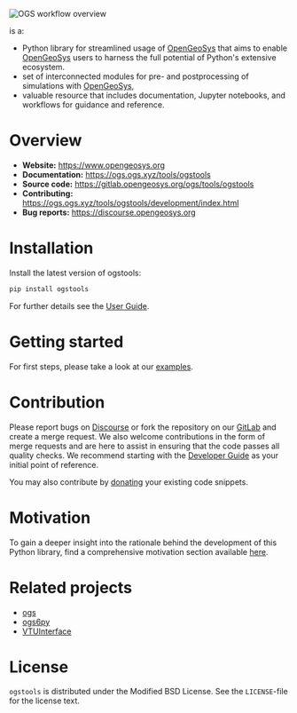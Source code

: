 ![OGS workflow overview](https://ogs.ogs.xyz/tools/ogstools/_static/ogstools.png "Supporting complex workflows - from preprocessing to simulation to postprocessing")

is a:

- Python library for streamlined usage of [OpenGeoSys](https://www.opengeosys.org) that aims to enable [OpenGeoSys](https://www.opengeosys.org) users to harness the full potential of Python's extensive ecosystem.
- set of interconnected modules for pre- and postprocessing of simulations with [OpenGeoSys](https://www.opengeosys.org),
- valuable resource that includes documentation, Jupyter notebooks, and workflows for guidance and reference.

# Overview

- **Website:** <https://www.opengeosys.org>
- **Documentation:** <https://ogs.ogs.xyz/tools/ogstools>
- **Source code:** <https://gitlab.opengeosys.org/ogs/tools/ogstools>
- **Contributing:** <https://ogs.ogs.xyz/tools/ogstools/development/index.html>
- **Bug reports:** <https://discourse.opengeosys.org>

# Installation

Install the latest version of ogstools:

```bash
pip install ogstools
```

For further details see the [User Guide](https://ogs.ogs.xyz/tools/ogstools/user-guide/index.html).

# Getting started

For first steps, please take a look at our [examples](https://ogs.ogs.xyz/tools/ogstools/auto_examples/index.html).

# Contribution

Please report bugs on [Discourse](https://discourse.opengeosys.org) or fork the repository on our [GitLab](https://gitlab.opengeosys.org/ogs/tools/ogstools) and create a merge request. We also welcome contributions in the form of merge requests and are here to assist in ensuring that the code passes all quality checks. We recommend starting with the [Developer Guide](https://ogs.ogs.xyz/tools/ogstools/development/index.html) as your initial point of reference.

You may also contribute by [donating](https://gitlab.opengeosys.org/ogs/tools/ogstools/-/blob/release-notes/donation.md) your existing code snippets.

# Motivation

To gain a deeper insight into the rationale behind the development of this Python library, find a comprehensive motivation section available [here](motivation.md).

# Related projects

- [ogs](https://pypi.org/project/ogs)
- [ogs6py](https://pypi.org/project/ogs6py)
- [VTUInterface](https://pypi.org/project/VTUinterface)

# License

`ogstools` is distributed under the Modified BSD License. See the `LICENSE`-file for the license text.
